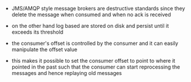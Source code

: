 - JMS/AMQP style message brokers are destructive standards since they delete the message when consumed and when no ack is received
- on the other hand log based are stored on disk and persist until it exceeds its threshold

- the consumer's offset is controlled by the consumer and it can easily manipulate the offset value
- this makes it possible to set the consumer offset to point to where it pointed in the past such that the consumer can start reprocessing the messages and hence replaying old messages

